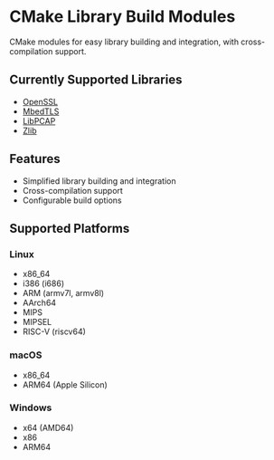 # CMake Library Build Modules
CMake modules for easy library building and integration, with cross-compilation support.

## Currently Supported Libraries
- [OpenSSL](openssl)
- [MbedTLS](mbedtls)
- [LibPCAP](libpcap)
- [Zlib](zlib)

## Features
- Simplified library building and integration
- Cross-compilation support
- Configurable build options

## Supported Platforms
### Linux
- x86_64
- i386 (i686)
- ARM (armv7l, armv8l)
- AArch64 
- MIPS
- MIPSEL
- RISC-V (riscv64)

### macOS
- x86_64
- ARM64 (Apple Silicon)

### Windows
- x64 (AMD64)
- x86
- ARM64

